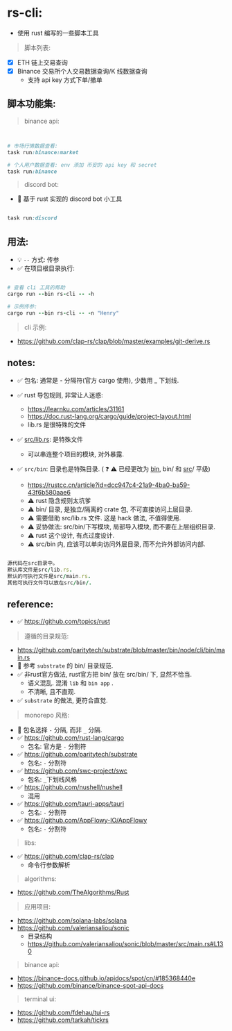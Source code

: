 # rs-cli:

- 使用 rust 编写的一些脚本工具

> 脚本列表:

- [x] ETH 链上交易查询
- [x] Binance 交易所个人交易数据查询/K 线数据查询
    - 支持 api key 方式下单/撤单

## 脚本功能集:

> binance api:

```ruby


# 市场行情数据查看:
task run:binance:market

# 个人用户数据查看: env 添加 币安的 api key 和 secret
task run:binance

```

> discord bot:

- 🤖 基于 rust 实现的 discord bot 小工具

```ruby

task run:discord

```

## 用法:

- 💡 `--` 方式: 传参
- ✅ 在项目根目录执行:

```ruby

# 查看 cli 工具的帮助
cargo run --bin rs-cli -- -h

# 示例传参:
cargo run --bin rs-cli -- -n "Henry"
```

> cli 示例:

- https://github.com/clap-rs/clap/blob/master/examples/git-derive.rs

## notes:

- ✅ 包名: 通常是 - 分隔符(官方 cargo 使用), 少数用 _ 下划线.
- ✅ rust 导包规则, 非常让人迷惑:
    - https://learnku.com/articles/31161
    - https://doc.rust-lang.org/cargo/guide/project-layout.html
    - lib.rs 是很特殊的文件

- ✅ [src/lib.rs](src/lib.rs): 是特殊文件
    - 可以串连整个项目的模块, 对外暴露.

- ✅ `src/bin`: 目录也是特殊目录. ( ❓ ⚠️ ️已经更改为 [bin](bin), bin/ 和 [src](src)/ 平级)
    - https://rustcc.cn/article?id=dcc947c4-21a9-4ba0-ba59-43f6b580aae6
    - ⚠️ rust 隐含规则太坑爹
    - ⚠️ bin/ 目录, 是独立/隔离的 crate 包, 不可直接访问上层目录.
    - ⚠️ 需要借助 src/lib.rs 文件. 这是 hack 做法, 不值得使用.
    - ⚠️ 妥协做法: src/bin/下写模块, 局部导入模块, 而不要在上层组织目录.
    - ⚠️ rust 这个设计, 有点过度设计.
    - ⚠️ src/bin 内, 应该可以单向访问外层目录, 而不允许外部访问内部.

```ruby

源代码在src目录中。
默认库文件是src/lib.rs.
默认的可执行文件是src/main.rs.
其他可执行文件可以放在src/bin/.

```

## reference:

- ✅ https://github.com/topics/rust

> 遵循的目录规范:

- https://github.com/paritytech/substrate/blob/master/bin/node/cli/bin/main.rs
- 👏 参考 `substrate` 的 bin/ 目录规范.
- ✅ 非rust官方做法, rust官方把 bin/ 放在 src/bin/ 下, 显然不恰当.
    - 语义混乱. 混淆 `lib` 和 `bin app` .
    - 不清晰, 且不直观.
- ✅ `substrate` 的做法, 更符合直觉.

> monorepo 风格:

- 👏 包名选择 `-` 分隔, 而非 `_` 分隔.
- ✅ https://github.com/rust-lang/cargo
    - 包名: 官方是 `-` 分割符
- ✅ https://github.com/paritytech/substrate
    - 包名: `-` 分割符
- ✅ https://github.com/swc-project/swc
    - 包名: `_`下划线风格
- ✅ https://github.com/nushell/nushell
    - 混用
- ✅ https://github.com/tauri-apps/tauri
    - 包名: `-` 分割符
- ✅ https://github.com/AppFlowy-IO/AppFlowy
    - 包名: `-` 分割符

> libs:

- ✅ https://github.com/clap-rs/clap
    - 命令行参数解析

> algorithms:

- https://github.com/TheAlgorithms/Rust

> 应用项目:

- https://github.com/solana-labs/solana
- https://github.com/valeriansaliou/sonic
    - 目录结构
    - https://github.com/valeriansaliou/sonic/blob/master/src/main.rs#L130

> binance api:

- https://binance-docs.github.io/apidocs/spot/cn/#185368440e
- https://github.com/binance/binance-spot-api-docs

> terminal ui:

- https://github.com/fdehau/tui-rs
- https://github.com/tarkah/tickrs
